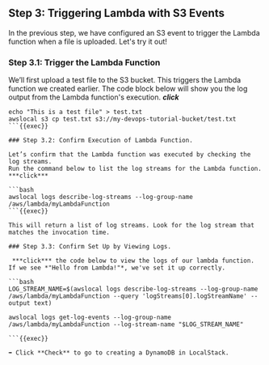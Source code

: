 ## Step 3: Triggering Lambda with S3 Events

In the previous step, we have configured an S3 event to trigger the Lambda function when a file is uploaded. Let's try it out!

### Step 3.1: Trigger the Lambda Function
We’ll first upload a test file to the S3 bucket. This triggers the Lambda function we created earlier.
The code block below will show you the log output from the Lambda function's execution. ***click***

```
echo "This is a test file" > test.txt
awslocal s3 cp test.txt s3://my-devops-tutorial-bucket/test.txt
```{{exec}}

### Step 3.2: Confirm Execution of Lambda Function. 

Let’s confirm that the Lambda function was executed by checking the log streams. 
Run the command below to list the log streams for the Lambda function. ***click***

```bash
awslocal logs describe-log-streams --log-group-name /aws/lambda/myLambdaFunction
```{{exec}}

This will return a list of log streams. Look for the log stream that matches the invocation time.

### Step 3.3: Confirm Set Up by Viewing Logs. 

 ***click*** the code below to view the logs of our lambda function. If we see *"Hello from Lambda!"*, we've set it up correctly. 

```bash
LOG_STREAM_NAME=$(awslocal logs describe-log-streams --log-group-name /aws/lambda/myLambdaFunction --query 'logStreams[0].logStreamName' --output text)

awslocal logs get-log-events --log-group-name /aws/lambda/myLambdaFunction --log-stream-name "$LOG_STREAM_NAME"

```{{exec}}

➡️ Click **Check** to go to creating a DynamoDB in LocalStack.